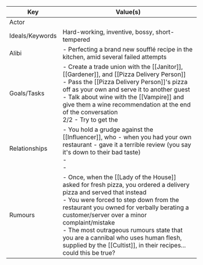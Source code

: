 | Key             | Value(s)                                                                                                                                                                                                                                                                                                                                                                                                             |
| --------------- | -------------------------------------------------------------------------------------------------------------------------------------------------------------------------------------------------------------------------------------------------------------------------------------------------------------------------------------------------------------------------------------------------------------------- |
| Actor           |                                                                                                                                                                                                                                                                                                                                                                                                                      |
| Ideals/Keywords | Hard-working, inventive, bossy, short-tempered                                                                                                                                                                                                                                                                                                                                                                       |
| Alibi           | - Perfecting a brand new soufflé recipe in the kitchen, amid several failed attempts<br>                                                                                                                                                                                                                                                                                                                             |
| Goals/Tasks     | - Create a trade union with the [[Janitor]], [[Gardener]], and [[Pizza Delivery Person]]<br>- Pass the [[Pizza Delivery Person]]'s pizza off as your own and serve it to another guest <br>- Talk about wine with the [[Vampire]] and give them a wine recommendation at the end of the conversation<br>2/2 - Try to get the                                                                                         |
| Relationships   | - You hold a grudge against the [[Influencer]], who - when you had your own restaurant - gave it a terrible review (you say it's down to their bad taste) <br>- <br>-                                                                                                                                                                                                                                                |
| Rumours         | - Once, when the [[Lady of the House]] asked for fresh pizza, you ordered a delivery pizza and served that instead <br>- You were forced to step down from the restaurant you owned for verbally berating a customer/server over a minor complaint/mistake<br>- The most outrageous rumours state that you are a cannibal who uses human flesh, supplied by the [[Cultist]], in their recipes... could this be true? |
